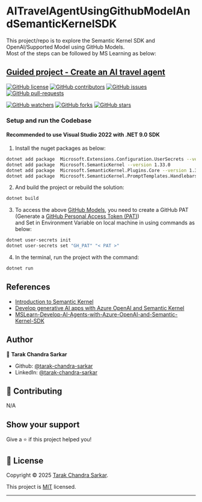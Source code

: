 ﻿# AITravelAgentUsingGithubModelAndSemanticKernelSDK
This project/repo is to explore the Semantic Kernel SDK and OpenAI/Supported Model using GitHub Models.\
Most of the steps can be followed by MS Learning as below:

## [Guided project - Create an AI travel agent ](https://learn.microsoft.com/en-us/training/modules/guided-project-create-ai-travel-agent/)


[![GitHub license](https://img.shields.io/github/license/Tarak-Chandra-Sarkar/AITravelAgentUsingGithubModelAndSemanticKernelSDK.svg)](https://github.com/Tarak-Chandra-Sarkar/AITravelAgentUsingGithubModelAndSemanticKernelSDK/blob/master/LICENSE.txt)
[![GitHub contributors](https://img.shields.io/github/contributors/Tarak-Chandra-Sarkar/AITravelAgentUsingGithubModelAndSemanticKernelSDK.svg)](https://GitHub.com/Tarak-Chandra-Sarkar/AITravelAgentUsingGithubModelAndSemanticKernelSDK/graphs/contributors/)
[![GitHub issues](https://img.shields.io/github/issues/Tarak-Chandra-Sarkar/AITravelAgentUsingGithubModelAndSemanticKernelSDK.svg)](https://GitHub.com/Tarak-Chandra-Sarkar/AITravelAgentUsingGithubModelAndSemanticKernelSDK)
[![GitHub pull-requests](https://img.shields.io/github/issues-pr/Tarak-Chandra-Sarkar/AITravelAgentUsingGithubModelAndSemanticKernelSDK.svg)](https://GitHub.com/Tarak-Chandra-Sarkar/AITravelAgentUsingGithubModelAndSemanticKernelSDK)

[![GitHub watchers](https://img.shields.io/github/watchers/Tarak-Chandra-Sarkar/AITravelAgentUsingGithubModelAndSemanticKernelSDK.svg?style=social&label=Watch)](https://GitHub.com/Tarak-Chandra-Sarkar/AITravelAgentUsingGithubModelAndSemanticKernelSDK)
[![GitHub forks](https://img.shields.io/github/forks/Tarak-Chandra-Sarkar/AITravelAgentUsingGithubModelAndSemanticKernelSDK.svg?style=social&label=Fork)](https://GitHub.com/Tarak-Chandra-Sarkar/AITravelAgentUsingGithubModelAndSemanticKernelSDK/network/)
[![GitHub stars](https://img.shields.io/github/stars/Tarak-Chandra-Sarkar/AITravelAgentUsingGithubModelAndSemanticKernelSDK.svg?style=social&label=Star)](https://GitHub.com/Tarak-Chandra-Sarkar/AITravelAgentUsingGithubModelAndSemanticKernelSDK/stargazers/)

### Setup and run the Codebase
#### Recommended to use Visual Studio 2022 with .NET 9.0 SDK
1. Install the nuget packages as below:
```bash
dotnet add package  Microsoft.Extensions.Configuration.UserSecrets --version 9.0.1
dotnet add package  Microsoft.SemanticKernel --version 1.33.0
dotnet add package  Microsoft.SemanticKernel.Plugins.Core --version 1.33.0-alpha
dotnet add package  Microsoft.SemanticKernel.PromptTemplates.Handlebars --version 1.33.0
```

2. And build the project or rebuild the solution:
```bash
dotnet build
```

3. To access the above [GitHub Models](https://github.com/marketplace/models), you need to create 
a GitHub PAT (Generate a [GitHub Personal Access Token (PAT)](https://github.com/settings/tokens))\
and Set in Environment Variable on local machine in  using commands as below:


```bash
dotnet user-secrets init
dotnet user-secrets set "GH_PAT" "< PAT >"
```

4. In the terminal, run the project with the command:
```bash
dotnet run
```

## References
- [Introduction to Semantic Kernel](https://learn.microsoft.com/en-us/semantic-kernel/overview/)
- [Develop generative AI apps with Azure OpenAI and Semantic Kernel](https://learn.microsoft.com/en-us/training/paths/develop-ai-agents-azure-open-ai-semantic-kernel-sdk/)
- [MSLearn-Develop-AI-Agents-with-Azure-OpenAI-and-Semantic-Kernel-SDK](https://github.com/MicrosoftLearning/MSLearn-Develop-AI-Agents-with-Azure-OpenAI-and-Semantic-Kernel-SDK)

## Author

👤 **Tarak Chandra Sarkar**

* Github: [@tarak-chandra-sarkar](https://github.com/Tarak-Chandra-Sarkar)
* LinkedIn: [@tarak-chandra-sarkar](https://www.linkedin.com/in/tarak-chandra-sarkar/)

## 🤝 Contributing

N/A

## Show your support

Give a ⭐️ if this project helped you!

## 📝 License

Copyright &copy; 2025 [Tarak Chandra Sarkar](https://github.com/Tarak-Chandra-Sarkar/AITravelAgentUsingGithubModelAndSemanticKernelSDK).

This project is [MIT](/LICENSE) licensed.

***